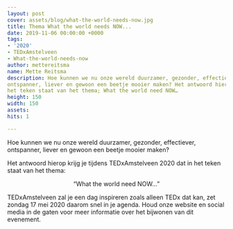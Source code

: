 ```yaml
---
layout: post
cover: assets/blog/what-the-world-needs-now.jpg
title: Thema What the world needs NOW...
date: 2019-11-06 00:00:00 +0000
tags:
- '2020'
- TEDxAmstelveen
- What-the-world-needs-now
author: mettereitsma
name: Mette Reitsma
description: Hoe kunnen we nu onze wereld duurzamer, gezonder, effectiever,
ontspanner, liever en gewoon een beetje mooier maken? Het antwoord hierop krijg je tijdens TEDxAmstelveen 2020 dat in
het teken staat van het thema; What the world need NOW…
height: 150
width: 150
assets:
hits: 1

---
```

Hoe kunnen we nu onze wereld duurzamer, gezonder, effectiever,
ontspanner, liever en gewoon een beetje mooier maken?

Het antwoord hierop krijg je tijdens TEDxAmstelveen 2020 dat in
het teken staat van het thema:

<center>“What the world need NOW…”</center>


TEDxAmstelveen zal je een dag inspireren zoals alleen TEDx dat
kan, zet zondag 17 mei 2020 daarom snel in je agenda. Houd onze
website en social media in de gaten voor meer informatie over het
bijwonen van dit evenement.
